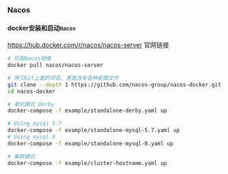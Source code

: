 ### Nacos

#### docker安装和启动`Nacos`

https://hub.docker.com/r/nacos/nacos-server 官网链接

```sh
# 拉取Nacos镜像
docker pull nacos/nacos-server

# 拷贝Git上面的项目，里面含有各种配置文件
git clone --depth 1 https://github.com/nacos-group/nacos-docker.git
cd nacos-docker

# 单机模式 Derby
docker-compose -f example/standalone-derby.yaml up

# Using mysql 5.7
docker-compose -f example/standalone-mysql-5.7.yaml up
# Using mysql 8
docker-compose -f example/standalone-mysql-8.yaml up

# 集群模式
docker-compose -f example/cluster-hostname.yaml up
```

